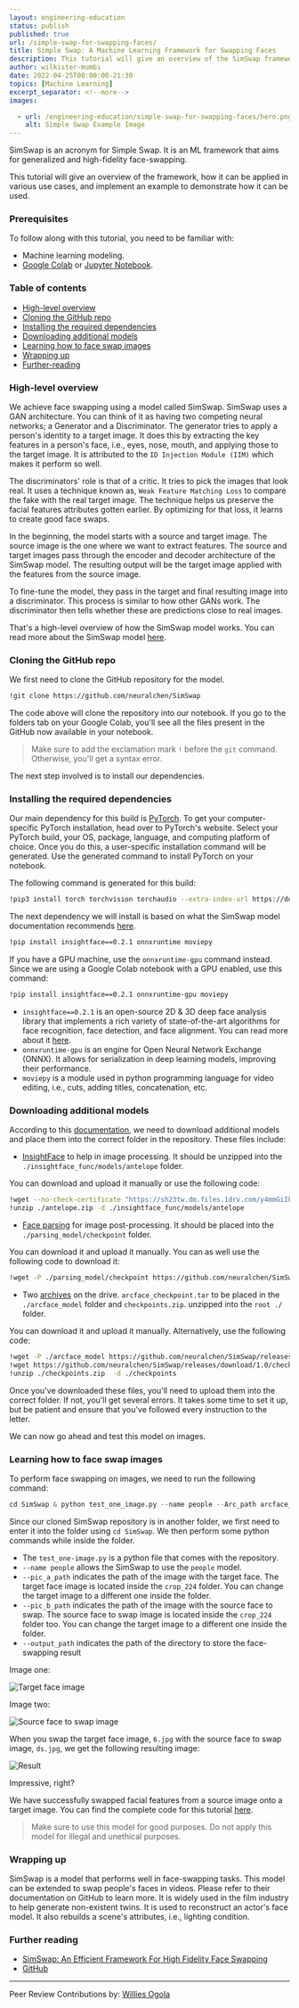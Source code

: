 ```yaml
---
layout: engineering-education
status: publish
published: true
url: /simple-swap-for-swapping-faces/
title: Simple Swap: A Machine Learning Framework for Swapping Faces
description: This tutorial will give an overview of the SimSwap framework, how to apply it in various use cases, and implement an example to demonstrate how it can be used.
author: wilkister-mumbi
date: 2022-04-25T00:00:00-21:30
topics: [Machine Learning]
excerpt_separator: <!--more-->
images:

  - url: /engineering-education/simple-swap-for-swapping-faces/hero.png
    alt: Simple Swap Example Image
---
```

SimSwap is an acronym for Simple Swap. It is an ML framework that aims for generalized and high-fidelity face-swapping. 
<!--more-->
This tutorial will give an overview of the framework, how it can be applied in various use cases, and implement an example to demonstrate how it can be used.

### Prerequisites
To follow along with this tutorial, you need to be familiar with:
- Machine learning modeling.
- [Google Colab](https://colab.research.google.com/) or [Jupyter Notebook](https://jupyter.org/).

### Table of contents
- [High-level overview](#high-level-overview)
- [Cloning the GitHub repo](#cloning-the-github-repo)
- [Installing the required dependencies](#installing-the-required-dependencies)
- [Downloading additional models](#downloading-additional-models)
- [Learning how to face swap images](#learning-how-to-face-swap-images)
- [Wrapping up](#wrapping-up)
- [Further-reading](#further-reading)

### High-level overview
We achieve face swapping using a model called SimSwap. SimSwap uses a GAN architecture. You can think of it as having two competing neural networks; a Generator and a Discriminator. The generator tries to apply a person's identity to a target image. It does this by extracting the key features in a person's face, i.e., eyes, nose, mouth, and applying those to the target image. It is attributed to the `ID Injection Module (IIM)` which makes it perform so well.

The discriminators' role is that of a critic. It tries to pick the images that look real. It uses a technique known as, `Weak Feature Matching Loss` to compare the fake with the real target image. The technique helps us preserve the facial features attributes gotten earlier. By optimizing for that loss, it learns to create good face swaps. 

In the beginning, the model starts with a source and target image. The source image is the one where we want to extract features. The source and target images pass through the encoder and decoder architecture of the SimSwap model. The resulting output will be the target image applied with the features from the source image.

To fine-tune the model, they pass in the target and final resulting image into a discriminator. This process is similar to how other GANs work. The discriminator then tells whether these are predictions close to real images.

That's a high-level overview of how the SimSwap model works. You can read more about the SimSwap model [here](https://arxiv.org/pdf/2106.06340v1.pdf).

### Cloning the GitHub repo 
We first need to clone the GitHub repository for the model.

```bash
!git clone https://github.com/neuralchen/SimSwap
```

The code above will clone the repository into our notebook. If you go to the folders tab on your Google Colab, you'll see all the files present in the GitHub now available in your notebook.

> Make sure to add the exclamation mark `!` before the `git` command. Otherwise, you'll get a syntax error.

The next step involved is to install our dependencies.

### Installing the required dependencies
Our main dependency for this build is [PyTorch](https://pytorch.org/). To get your computer-specific PyTorch installation, head over to PyTorch's website. Select your PyTorch build, your OS, package, language, and computing platform of choice. Once you do this, a user-specific installation command will be generated. Use the generated command to install PyTorch on your notebook.

The following command is generated for this build:

```bash
!pip3 install torch torchvision torchaudio --extra-index-url https://download.pytorch.org/whl/cu113
```
The next dependency we will install is based on what the SimSwap model documentation recommends [here](https://github.com/neuralchen/SimSwap/blob/main/docs/guidance/preparation.md). 

```bash
!pip install insightface==0.2.1 onnxruntime moviepy
```
If you have a GPU machine, use the `onnxruntime-gpu` command instead. Since we are using a Google Colab notebook with a GPU enabled, use this command:

```bash
!pip install insightface==0.2.1 onnxruntime-gpu moviepy
```

- `insightface==0.2.1` is an open-source 2D & 3D deep face analysis library that implements a rich variety of state-of-the-art algorithms for face recognition, face detection, and face alignment. You can read more about it [here](https://github.com/deepinsight/insightface).
- `onnxruntime-gpu` is an engine for Open Neural Network Exchange (ONNX). It allows for serialization in deep learning models, improving their performance. 
- `moviepy` is a module used in python programming language for video editing, i.e., cuts, adding titles, concatenation, etc.

### Downloading additional models
According to this [documentation](https://github.com/neuralchen/SimSwap/blob/main/docs/guidance/preparation.md), we need to download additional models and place them into the correct folder in the repository. These files include:

- [InsightFace](https://onedrive.live.com/?authkey=%21ADJ0aAOSsc90neY&cid=4A83B6B633B029CC&id=4A83B6B633B029CC%215837&parId=4A83B6B633B029CC%215834&action=locate) to help in image processing. It should be unzipped into the `./insightface_func/models/antelope` folder.

You can download and upload it manually or use the following code:

```bash
!wget --no-check-certificate "https://sh23tw.dm.files.1drv.com/y4mmGiIkNVigkSwOKDcV3nwMJulRGhbtHdkheehR5TArc52UjudUYNXAEvKCii2O5LAmzGCGK6IfleocxuDeoKxDZkNzDRSt4ZUlEt8GlSOpCXAFEkBwaZimtWGDRbpIGpb_pz9Nq5jATBQpezBS6G_UtspWTkgrXHHxhviV2nWy8APPx134zOZrUIbkSF6xnsqzs3uZ_SEX_m9Rey0ykpx9w" -O antelope.zip
!unzip ./antelope.zip -d ./insightface_func/models/antelope
```

- [Face parsing](https://drive.google.com/file/d/154JgKpzCPW82qINcVieuPH3fZ2e0P812/view) for image post-processing. It should be placed into the `./parsing_model/checkpoint` folder.

You can download it and upload it manually.  You can as well use the following code to download it:

```bash
!wget -P ./parsing_model/checkpoint https://github.com/neuralchen/SimSwap/releases/download/1.0/79999_iter.pth
```

- Two [archives](https://drive.google.com/drive/folders/1jV6_0FIMPC53FZ2HzZNJZGMe55bbu17R) on the drive. `arcface_checkpoint.tar` to be placed in the `./arcface_model` folder and `checkpoints.zip`. unzipped into the `root ./` folder.

You can download it and upload it manually. Alternatively, use the following code:

```bash
!wget -P ./arcface_model https://github.com/neuralchen/SimSwap/releases/download/1.0/arcface_checkpoint.tar
!wget https://github.com/neuralchen/SimSwap/releases/download/1.0/checkpoints.zip
!unzip ./checkpoints.zip  -d ./checkpoints
```

Once you've downloaded these files, you'll need to upload them into the correct folder. If not, you'll get several errors. It takes some time to set it up, but be patient and ensure that you've followed every instruction to the letter.

We can now go ahead and test this model on images.

### Learning how to face swap images
To perform face swapping on images, we need to run the following command:

```python
cd SimSwap & python test_one_image.py --name people --Arc_path arcface_model/arcface_checkpoint.tar --pic_a_path crop_224/2.jpg --pic_b_path crop_224/ds.jpg --output_path output/
```

Since our cloned SimSwap repository is in another folder, we first need to enter it into the folder using `cd SimSwap`. We then perform some python commands while inside the folder.

- The `test_one-image.py` is a python file that comes with the repository.
- `--name people` allows the SimSwap to use the `people` model.
- `--pic_a_path` indicates the path of the image with the target face. The target face image is located inside the `crop_224` folder. You can change the target image to a different one inside the folder.
- `--pic_b_path` indicates the path of the image with the source face to swap. The source face to swap image is located inside the `crop_224` folder too. You can change the target image to a different one inside the folder.
- `--output_path` indicates the path of the directory to store the face-swapping result

Image one:

![Target face image](/engineering-education/simple-swap-for-swapping-faces/6.jpg)

Image two:

![Source face to swap image](/engineering-education/simple-swap-for-swapping-faces/ds.jpg)

When you swap the target face image, `6.jpg` with the source face to swap image, `ds.jpg`, we get the following resulting image:

![Result](/engineering-education/simple-swap-for-swapping-faces/result.jpg)

Impressive, right?

We have successfully swapped facial features from a source image onto a target image. You can find the complete code for this tutorial [here](https://colab.research.google.com/drive/1Us2-0dVMBVVqUfyXnuL4YPfF6dG6Wr7F?usp=sharing).

> Make sure to use this model for good purposes. Do not apply this model for illegal and unethical purposes. 

### Wrapping up
SimSwap is a model that performs well in face-swapping tasks. This model can be extended to swap people's faces in videos. Please refer to their documentation on GitHub to learn more. It is widely used in the film industry to help generate non-existent twins. It is used to reconstruct an actor's face model. It also rebuilds a scene's attributes, i.e., lighting condition.

### Further reading
- [SimSwap: An Efficient Framework For High Fidelity Face Swapping](https://arxiv.org/pdf/2106.06340v1.pdf)
- [GitHub](https://github.com/neuralchen/SimSwap)

---
Peer Review Contributions by: [Willies Ogola](/engineering-education/authors/willies-ogola/)
